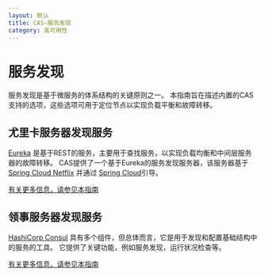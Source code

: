 ```yaml
---
layout: 默认
title: CAS-服务发现
category: 高可用性
---
```


# 服务发现

服务发现是基于微服务的体系结构的关键原则之一。 本指南旨在描述内置的CAS支持的选项，这些选项可用于定位节点以实现负载平衡和故障转移。

## 尤里卡服务器发现服务

[Eureka](https://github.com/Netflix/eureka) 是基于REST的服务，主要用于查找服务，以实现负载均衡和中间层服务器的故障转移。 CAS提供了一个基于Eureka的服务发现服务器，该服务器基于 [Spring Cloud Netflix](http://cloud.spring.io/spring-cloud-netflix) 并通过 [Spring Cloud](http://cloud.spring.io/spring-cloud-static/spring-cloud.html)引导。

[有关更多信息，请参见本指南](Service-Discovery-Guide-Eureka.html)

## 领事服务器发现服务

[HashiCorp Consul](https://www.consul.io) 具有多个组件，但总体而言，它是用于发现和配置基础结构中的服务的工具。 它提供了关键功能，例如服务发现，运行状况检查等。

[有关更多信息，请参见本指南](Service-Discovery-Guide-Consul.html)
